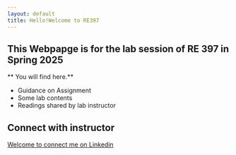 ```yaml
---
layout: default
title: Hello!Welcome to RE397
---
```



## This Webpapge is for the lab session of RE 397 in Spring 2025


** You will find here.**

- Guidance on Assignment 
- Some lab contents
- Readings shared by lab instructor

## Connect with instructor

[Welcome to connect me on Linkedin](https://www.linkedin.com/in/zhongmin-luo-9b5400221/)

